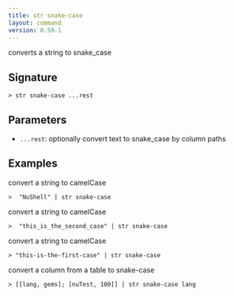 ```yaml
---
title: str snake-case
layout: command
version: 0.59.1
---
```


converts a string to snake_case

## Signature

```> str snake-case ...rest```

## Parameters

 -  `...rest`: optionally convert text to snake_case by column paths

## Examples

convert a string to camelCase
```shell
>  "NuShell" | str snake-case
```

convert a string to camelCase
```shell
>  "this_is_the_second_case" | str snake-case
```

convert a string to camelCase
```shell
> "this-is-the-first-case" | str snake-case
```

convert a column from a table to snake-case
```shell
> [[lang, gems]; [nuTest, 100]] | str snake-case lang
```
